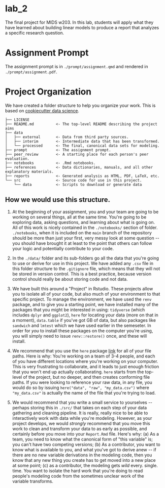 # lab_2

The final project for MIDS w203. In this lab, students will apply what they have learned about building linear models to produce a report that analyzes a specific research question. 

# Assignment Prompt

The assignment prompt is in `./prompt/assignment.qmd` and rendered in `./prompt/assignment.pdf`. 

# Project Organization

We have created a folder structure to help you organize your work. This is based on [cookiecutter data science](https://drivendata.github.io/cookiecutter-data-science).


    ├── LICENSE
    ├── README.md          <- The top-level README describing the project aims
    ├── data
    │   ├── external       <- Data from third party sources.
    │   ├── interim        <- Intermediate data that has been transformed.
    │   └── processed      <- The final, canonical data sets for modeling.
    ├── prompt             <- The assignment prompt.
    ├── peer_review        <- A starting place for each person's peer evaluation. 
    ├── notebooks          <- .Rmd notebooks. 
    ├── references         <- Data dictionaries, manuals, and all other explanatory materials.
    ├── reports            <- Generated analysis as HTML, PDF, LaTeX, etc.
    └── src                <- Source code for use in this project.
        └── data           <- Scripts to download or generate data

## How we would use this structure. 

1. At the beginning of your assignment, you and your team are going to be working on several things, all at the same time. You're going to be exploring data, asking questions, and learning about what is going on. All of this work is nicely contained in the `./notebooks/` section of folder. `./notebooks`, when it is included on the `main` branch of the repository should be more than just your first, very messy look at some question -- you should have brought it at least to the point that others can follow your logic and potentially contribute to your code. 

2. In the `./data/` folder and its sub-folders go all the data that you're going to use or derive for use in this project. We have added any `.csv` file in this folder structure to the `.gitignore` file, which means that they will not be stored in version control. This is a best practice, because version control should really be about storing code and not data. 

3. We have built this around a "Project" in Rstudio. These projects allow you to isolate all of your code, but also much of your environment to that specific project. To manage the environment, we have used the `renv` package, and to give you a starting point, we have installed many of the packages that you might be interested in using: `tidyverse` (which includes `dplyr` and `ggplot2`), `here` for locating your data (more on that in a moment), `data.table` if you've got GB of data, but also packages like `sandwich` and `lmtest` which we have used earlier in the semeseter. In order for _you_ to install these packages on the computer you're using, you will simply need to issue `renv::restore()` once, and these will install. 

4. We recommend that you use the `here` package [link](https://here.r-lib.org) for all of your file paths. Here is why: You're working on a team of 3-4 people, and each of you have different locations where you're working on your computer. This is very frustrating to collaborate, and it leads to just enough friction that you  won't end up actually collaborating. `here` starts from the top-level of the project, but no deeper, and then creates conforming file paths. If you were looking to reference your raw data, in any file, you would do so by issuing `here("data", "raw", "my_data.csv")` where `"my_data.csv"` is actually the name of the file that you're trying to load. 

5. We would recommend that you write a small service to yourselves -- perhaps storing this in `./src/` that takes on each step of your data gathering and cleaning pipeline. It is really, really nice to be able to interactively work with data while you're modeling. However, as your project develops, we would _strongly_ recommend that you move this work to clean and transform your data to as early as possible, and certainly before you move into your `Report.Rmd` file. Here's why: (a) As a team, you need to know what the canonical form of "this variable" is; you can't have two competing versions; (b) As a contributor, you want to know what is available to you, and what you've got to derive anew -- if there are no new variable derivations in the modeling code, then you know that any new thing you create has to get moved into a new place at some point; (c) as a contributor, the modeling gets _wild_ every. single. time. You want to isolate the hard work that you're doing to read people's modeling code from the sometimes unclear work of the variable transforms. 

